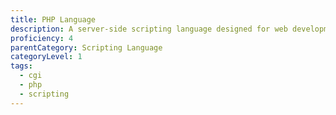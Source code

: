 ```yaml
---
title: PHP Language
description: A server-side scripting language designed for web development but also used as a general-purpose programming language.
proficiency: 4
parentCategory: Scripting Language
categoryLevel: 1
tags:
  - cgi
  - php
  - scripting
---
```

